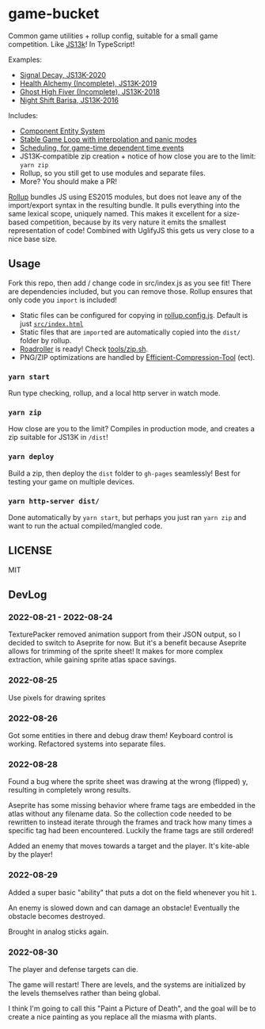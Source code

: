 # game-bucket

Common game utilities + rollup config, suitable for a small game competition. Like [JS13k](http://js13kgames.com/)! In TypeScript!

Examples:

- [Signal Decay, JS13K-2020](https://github.com/kirbysayshi/js13k-2020/)
- [Health Alchemy (Incomplete), JS13K-2019](https://github.com/kirbysayshi/js13k-2019)
- [Ghost High Fiver (Incomplete), JS13K-2018](https://github.com/kirbysayshi/ghost-high-fiver)
- [Night Shift Barisa, JS13K-2016](https://github.com/kirbysayshi/night-shift-barista)

Includes:

- [Component Entity System](lib/ces.js)
- [Stable Game Loop with interpolation and panic modes](lib/loop.js)
- [Scheduling, for game-time dependent time events](lib/time.js)
- JS13K-compatible zip creation + notice of how close you are to the limit: `yarn zip`
- Rollup, so you still get to use modules and separate files.
- More? You should make a PR!

[Rollup](https://github.com/rollup/rollup/) bundles JS using ES2015 modules, but does not leave any of the import/export syntax in the resulting bundle. It pulls everything into the same lexical scope, uniquely named. This makes it excellent for a size-based competition, because by its very nature it emits the smallest representation of code! Combined with UglifyJS this gets us very close to a nice base size.

## Usage

Fork this repo, then add / change code in src/index.js as you see fit! There are dependencies included, but you can remove those. Rollup ensures that only code you `import` is included!

- Static files can be configured for copying in [rollup.config.js](./rollup.config.js). Default is just [`src/index.html`](src/index.html)
- Static files that are `import`ed are automatically copied into the `dist/` folder by rollup.
- [Roadroller](https://github.com/lifthrasiir/roadroller) is ready! Check [tools/zip.sh](./tools/zip.sh).
- PNG/ZIP optimizations are handled by [Efficient-Compression-Tool](https://github.com/fhanau/Efficient-Compression-Tool) (ect).

### `yarn start`

Run type checking, rollup, and a local http server in watch mode.

### `yarn zip`

How close are you to the limit? Compiles in production mode, and creates a zip suitable for JS13K in `/dist`!

### `yarn deploy`

Build a zip, then deploy the `dist` folder to `gh-pages` seamlessly! Best for testing your game on multiple devices.

### `yarn http-server dist/`

Done automatically by `yarn start`, but perhaps you just ran `yarn zip` and want to run the actual compiled/mangled code.

## LICENSE

MIT


## DevLog

### 2022-08-21 - 2022-08-24

TexturePacker removed animation support from their JSON output, so I decided to switch to Aseprite for now. But it's a benefit because Aseprite allows for trimming of the sprite sheet! It makes for more complex extraction, while gaining sprite atlas space savings.

### 2022-08-25

Use pixels for drawing sprites

### 2022-08-26

Got some entities in there and debug draw them! Keyboard control is working. Refactored systems into separate files.

### 2022-08-28

Found a bug where the sprite sheet was drawing at the wrong (flipped) y, resulting in completely wrong results.

Aseprite has some missing behavior where frame tags are embedded in the atlas without any filename data. So the collection code needed to be rewritten to instead iterate through the frames and track how many times a specific tag had been encountered. Luckily the frame tags are still ordered!

Added an enemy that moves towards a target and the player. It's kite-able by the player!

### 2022-08-29

Added a super basic "ability" that puts a dot on the field whenever you hit `1`.

An enemy is slowed down and can damage an obstacle! Eventually the obstacle becomes destroyed.

Brought in analog sticks again.

### 2022-08-30

The player and defense targets can die.

The game will restart! There are levels, and the systems are initialized by the levels themselves rather than being global.

I think I'm going to call this "Paint a Picture of Death", and the goal will be to create a nice painting as you replace all the miasma with plants.